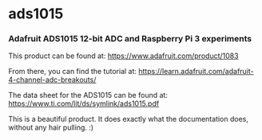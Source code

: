 # ads1015
### Adafruit ADS1015 12-bit ADC and Raspberry Pi 3 experiments

This product can be found at: https://www.adafruit.com/product/1083

From there, you can find the tutorial at: https://learn.adafruit.com/adafruit-4-channel-adc-breakouts/

The data sheet for the ADS1015 can be found at: https://www.ti.com/lit/ds/symlink/ads1015.pdf

This is a beautiful product. It does exactly what the documentation does, without any hair pulling. :)
